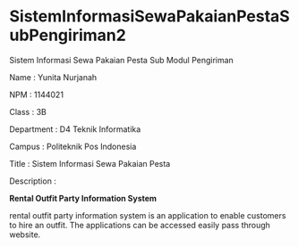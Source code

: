 # SistemInformasiSewaPakaianPestaSubPengiriman2
Sistem Informasi Sewa Pakaian Pesta Sub Modul Pengiriman

Name : Yunita Nurjanah

NPM : 1144021

Class : 3B

Department : D4 Teknik Informatika

Campus : Politeknik Pos Indonesia

Title : Sistem Informasi Sewa Pakaian Pesta

Description :

**Rental Outfit Party Information System**

rental outfit party information system is an application to enable customers to hire an outfit. The applications can be accessed easily pass through website.